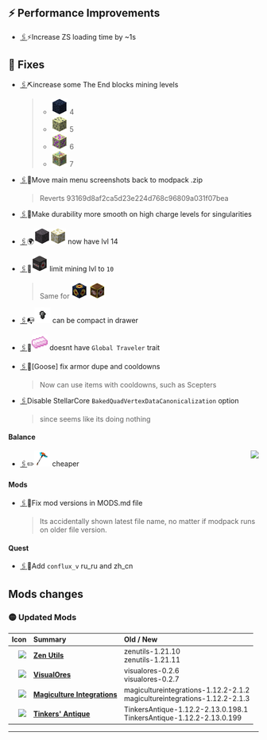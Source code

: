 
## ⚡ Performance Improvements

* [🖇](https://github.com/Krutoy242/Enigmatica2Expert-Extended/commit/09d8ba6fb3feb8270f0a3bb7288e6b3d34abe297)⚡Increase ZS loading time by ~1s
  > 

## 🐛 Fixes

* [🖇](https://github.com/Krutoy242/Enigmatica2Expert-Extended/commit/cd6ef0e14060ccef1b3e4ac83dcace7ded7a8216)⛏️increase some The End blocks mining levels
  > - ![](https://github.com/Krutoy242/mc-icons/raw/master/i/endreborn/block_lormyte_crystal__0.png "Lormyte Stone") 4
  > - ![](https://github.com/Krutoy242/mc-icons/raw/master/i/endreborn/block_wolframium_ore__0.png "Tungsten Ore") 5
  > - ![](https://github.com/Krutoy242/mc-icons/raw/master/i/biomesoplenty/gem_ore__0.png "Ender Amethyst Ore") 6
  > - ![](https://github.com/Krutoy242/mc-icons/raw/master/i/biomesoplenty/biome_block__0.png "Biome Essence Ore") 7
* [🖇](https://github.com/Krutoy242/Enigmatica2Expert-Extended/commit/b2a3bf12f065a552ee1bd3eeae9bc0be3c668b3f)🌆Move main menu screenshots back to modpack .zip
  > Reverts 93169d8af2ca5d23e224d768c96809a031f07bea
* [🖇](https://github.com/Krutoy242/Enigmatica2Expert-Extended/commit/3cffe8ea0aab4993e875278c2eb18a23e3dc6f37)🌌Make durability more smooth on high charge levels for singularities
  > 
* [🖇](https://github.com/Krutoy242/Enigmatica2Expert-Extended/commit/16b14be9b1deb31b2137237ee9a59638e9c84b77)🌍![](https://github.com/Krutoy242/mc-icons/raw/master/i/advancedrocketry/geode__0.png "Geode Block")![](https://github.com/Krutoy242/mc-icons/raw/master/i/advancedrocketry/vitrifiedsand__0.png "Vitrified Sand") now have lvl 14
  > 
* [🖇](https://github.com/Krutoy242/Enigmatica2Expert-Extended/commit/7424a13ca42c1212f44d5ef1e8d8793533457a2f)📀![](https://github.com/Krutoy242/mc-icons/raw/master/i/actuallyadditions/block_breaker__0.png "Auto-Breaker") limit mining lvl to `10`
  > Same for ![](https://github.com/Krutoy242/mc-icons/raw/master/i/actuallyadditions/block_phantom_breaker__0.png "Phantom Breaker") ![](https://github.com/Krutoy242/mc-icons/raw/master/i/actuallyadditions/block_directional_breaker__0.png "Long-Range Breaker")
* [🖇](https://github.com/Krutoy242/Enigmatica2Expert-Extended/commit/77e2252d74dccd92ab354ac63787cee50a2c6d52)📭![](https://github.com/Krutoy242/mc-icons/raw/master/i/jaopca/item_nuggettungsten__0.png "Tungsten Nugget") can be compact in drawer
  > 
* [🖇](https://github.com/Krutoy242/Enigmatica2Expert-Extended/commit/35c2f4d9889eb92f24396f6bf26e8b628b8dbc94)🔨![](https://github.com/Krutoy242/mc-icons/raw/master/i/plustic/alumiteingot__0.png "Alumite Ingot") doesnt have `Global Traveler` trait
  > 
* [🖇](https://github.com/Krutoy242/Enigmatica2Expert-Extended/commit/94dcc15fdbb9808e59c2f59ae8faeabbc93686d8)🦆[Goose] fix armor dupe and cooldowns
  > Now can use items with cooldowns, such as Scepters
* [🖇](https://github.com/Krutoy242/Enigmatica2Expert-Extended/commit/1d9a05f65c1ca4f560ac9d733d3e9906cb0ce55f)Disable StellarCore `BakedQuadVertexDataCanonicalization` option
  > since seems like its doing nothing

#### Balance

* <img src="https://i.imgur.com/TC9oZWv.png" align=right> [🖇](https://github.com/Krutoy242/Enigmatica2Expert-Extended/commit/ad07f250ac101de972c66e1c17360025a60535d4)✏️![](https://github.com/Krutoy242/mc-icons/raw/master/i/mekanism/atomicdisassembler__0.png "Atomic Disassembler") cheaper
  > 

#### Mods

* [🖇](https://github.com/Krutoy242/Enigmatica2Expert-Extended/commit/d838e029021bf3e6d5321538630d4e76b811185f)🔵Fix mod versions in MODS.md file
  > Its accidentally shown latest file name, no matter if modpack runs on older file version.

#### Quest

* [🖇](https://github.com/Krutoy242/Enigmatica2Expert-Extended/commit/31f6b38640075fb724f7b41791e4de43ad046531)📖Add `conflux_v` ru_ru and zh_cn
  > 

## Mods changes
### 🟡 Updated Mods

Icon | Summary | Old / New
----:|:--------|:---------
<img src="https://media.forgecdn.net/avatars/thumbnails/292/428/30/30/637325593905195388.png"            > |                              [**Zen Utils**](https://www.curseforge.com/minecraft/mc-mods/zenutil)                     | <nobr>zenutils-1.21.10</nobr><br><nobr>zenutils-1.21.11</nobr>
<img src="https://media.forgecdn.net/avatars/thumbnails/856/836/30/30/638260772226865253.png"            > |                             [**VisualOres**](https://www.curseforge.com/minecraft/mc-mods/visualores)                  | <nobr>visualores-0.2.6</nobr><br><nobr>visualores-0.2.7</nobr>
<img src="https://media.forgecdn.net/avatars/thumbnails/1040/744/30/30/638566774921391570.png"           > |               [**Magiculture Integrations**](https://www.curseforge.com/minecraft/mc-mods/magiculture-integrations)    | <nobr>magicultureintegrations-1.12.2-2.1.2</nobr><br><nobr>magicultureintegrations-1.12.2-2.1.3</nobr>
<img src="https://media.forgecdn.net/avatars/thumbnails/1223/434/30/30/638801642158504721.png"           > |                       [**Tinkers' Antique**](https://www.curseforge.com/minecraft/mc-mods/tinkers-antique)             | <nobr>TinkersAntique-1.12.2-2.13.0.198.1</nobr><br><nobr>TinkersAntique-1.12.2-2.13.0.199</nobr>
-----------


